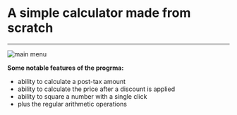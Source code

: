 # A simple calculator made from scratch

***
![main menu](https://github.com/thangk/JavaGUI-Calculator/blob/main/final_look.png)


**Some notable features of the progrma:**
* ability to calculate a post-tax amount
* ability to calculate the price after a discount is applied
* ability to square a number with a single click
* plus the regular arithmetic operations
